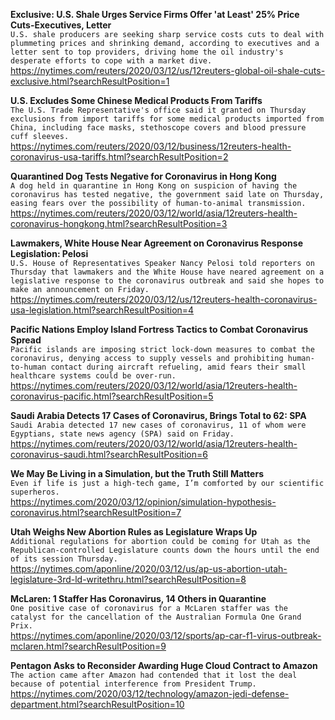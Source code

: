 **Exclusive: U.S. Shale Urges Service Firms Offer 'at Least' 25% Price Cuts-Executives, Letter**\
`U.S. shale producers are seeking sharp service costs cuts to deal with plummeting prices and shrinking demand, according to executives and a letter sent to top providers, driving home the oil industry's desperate efforts to cope with a market dive.`\
https://nytimes.com/reuters/2020/03/12/us/12reuters-global-oil-shale-cuts-exclusive.html?searchResultPosition=1

**U.S. Excludes Some Chinese Medical Products From Tariffs**\
`The U.S. Trade Representative's office said it granted on Thursday exclusions from import tariffs for some medical products imported from China, including face masks, stethoscope covers and blood pressure cuff sleeves.`\
https://nytimes.com/reuters/2020/03/12/business/12reuters-health-coronavirus-usa-tariffs.html?searchResultPosition=2

**Quarantined Dog Tests Negative for Coronavirus in Hong Kong**\
`A dog held in quarantine in Hong Kong on suspicion of having the coronavirus has tested negative, the government said late on Thursday, easing fears over the possibility of human-to-animal transmission.`\
https://nytimes.com/reuters/2020/03/12/world/asia/12reuters-health-coronavirus-hongkong.html?searchResultPosition=3

**Lawmakers, White House Near Agreement on Coronavirus Response Legislation: Pelosi**\
`U.S. House of Representatives Speaker Nancy Pelosi told reporters on Thursday that lawmakers and the White House have neared agreement on a legislative response to the coronavirus outbreak and said she hopes to make an announcement on Friday.`\
https://nytimes.com/reuters/2020/03/12/us/12reuters-health-coronavirus-usa-legislation.html?searchResultPosition=4

**Pacific Nations Employ Island Fortress Tactics to Combat Coronavirus Spread**\
`Pacific islands are imposing strict lock-down measures to combat the coronavirus, denying access to supply vessels and prohibiting human-to-human contact during aircraft refueling, amid fears their small healthcare systems could be over-run.`\
https://nytimes.com/reuters/2020/03/12/world/asia/12reuters-health-coronavirus-pacific.html?searchResultPosition=5

**Saudi Arabia Detects 17 Cases of Coronavirus, Brings Total to 62: SPA**\
`Saudi Arabia detected 17 new cases of coronavirus, 11 of whom were Egyptians, state news agency (SPA) said on Friday.`\
https://nytimes.com/reuters/2020/03/12/world/asia/12reuters-health-coronavirus-saudi.html?searchResultPosition=6

**We May Be Living in a Simulation, but the Truth Still Matters**\
`Even if life is just a high-tech game, I’m comforted by our scientific superheros.`\
https://nytimes.com/2020/03/12/opinion/simulation-hypothesis-coronavirus.html?searchResultPosition=7

**Utah Weighs New Abortion Rules as Legislature Wraps Up**\
`Additional regulations for abortion could be coming for Utah as the Republican-controlled Legislature counts down the hours until the end of its session Thursday. `\
https://nytimes.com/aponline/2020/03/12/us/ap-us-abortion-utah-legislature-3rd-ld-writethru.html?searchResultPosition=8

**McLaren: 1 Staffer Has Coronavirus, 14 Others in Quarantine**\
`One positive case of coronavirus for a McLaren staffer was the catalyst for the cancellation of the Australian Formula One Grand Prix.`\
https://nytimes.com/aponline/2020/03/12/sports/ap-car-f1-virus-outbreak-mclaren.html?searchResultPosition=9

**Pentagon Asks to Reconsider Awarding Huge Cloud Contract to Amazon**\
`The action came after Amazon had contended that it lost the deal because of potential interference from President Trump.`\
https://nytimes.com/2020/03/12/technology/amazon-jedi-defense-department.html?searchResultPosition=10

